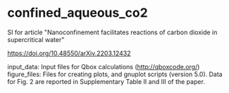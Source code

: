 # confined_aqueous_co2
SI for article "Nanoconfinement facilitates reactions of carbon dioxide in supercritical water"

https://doi.org/10.48550/arXiv.2203.12432

input_data: Input files for Qbox calculations (http://qboxcode.org/)
figure_files: Files for creating plots, and gnuplot scripts (version 5.0). Data for Fig. 2 are reported in Supplementary Table II and III of the paper.
